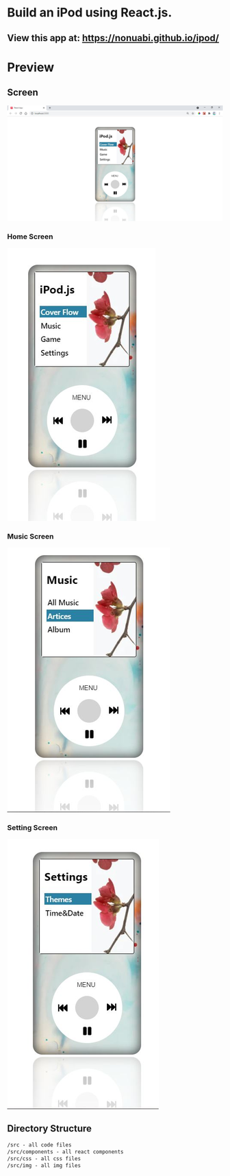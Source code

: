 # Build an iPod using React.js.

## View this app at: https://nonuabi.github.io/ipod/

# Preview

## Screen

![](src/img/complete.JPG)

### Home Screen

![](src/img/home.JPG)

### Music Screen

![](src/img/music.JPG)

### Setting Screen

![](src/img/settings.JPG)

## Directory Structure

```
/src - all code files
/src/components - all react components
/src/css - all css files
/src/img - all img files
```

